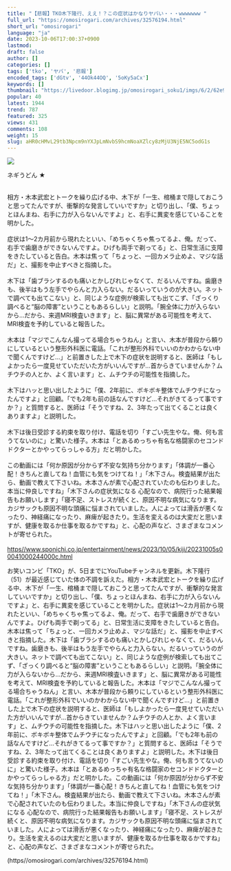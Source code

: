 ```yaml
---
title: "【悲報】TKO木下隆行、ええ！？この症状はかなりヤバい・・・wwwwwww "
full_url: "https://omosirogari.com/archives/32576194.html"
short_url: "omosirogari"
language: "ja"
date: 2023-10-06T17:00:37+0900
lastmod: 
draft: false
author: []
categories: []
tags: ['tko', 'ヤバ', '悲報']
encoded_tags: ['dGtv', '44Ok44OQ', '5oKy5aCx']
keywords: []
thumbnail: "https://livedoor.blogimg.jp/omosirogari_soku1/imgs/6/2/62e9761d.jpg"
popular: 40
latest: 1944
trend: 787
featured: 325
views: 431
comments: 108
weight: 15
slug: aHR0cHMvL29tb3Npcm9nYXJpLmNvbS9hcmNoaXZlcy8zMjU3NjE5NC5odG1s
---
```


![](https://livedoor.blogimg.jp/omosirogari_soku1/imgs/6/2/62e9761d.jpg)

<div><p>ネギうどん ★ </p><br> 相方・木本武宏とトークを繰り広げる中、木下が「一生、棺桶まで隠しておこうと思ってたんですが、衝撃的な発言していいですか」と切り出し、「僕、ちょっとほんまね、右手に力が入らないんですよ」と、右手に異変を感じていることを明かした。 <br> <br> 症状は1～2カ月前から現れたといい、「めちゃくちゃ焦ってるよ、俺。だって、右手で歯磨きができないんですよ。ひげも両手で剃ってる」と、日常生活に支障をきたしていると告白。木本は焦って「ちょっと、一回カメラ止めよ、マジな話だ」と、撮影を中止すべきと指摘した。 <br> <br> 木下は「歯ブラシするのも痛いとかしびれじゃなくて、だるいんですね。歯磨きも、後半はもう左手でやらんと力入らない。だるいっていうのが大きい。ネットで調べても出てこない」と、同じような症例が検索しても出てこず、「ざっくり調べると“脳の障害”ということもあるらしい」と説明。「腕全体に力が入らないから…だから、来週MRI検査いきます」と、脳に異常がある可能性を考えて、MRI検査を予約していると報告した。 <br> <br> 木本は「マジでこんなん撮ってる場合ちゃうねん」と言い、木本が普段から頼りにしているという整形外科医に電話。「これが整形外科でいいのかわからない中で聞くんですけど…」と前置きした上で木下の症状を説明すると、医師は「もしよかったら一度見せていただいた方がいいんですが…首からきていませんか？ムチウチの人とか、よく言います」と、ムチウチの可能性を指摘した。 <br> <br> 木下はハッと思い出したように「僕、2年前に、ボキボキ整体でムチウチになったんですよ」と回顧。「でも2年も前の話なんですけど…それがきてるって事ですか？」と質問すると、医師は「そうですね、2、3年たって出てくることは良くありますよ」と説明した。 <br> <br> 木下は後日受診する約束を取り付け、電話を切り「すごい先生やな。俺、何も言うてないのに」と驚いた様子。木本は「とあるめっちゃ有名な格闘家のセコンドドクターとかやってらっしゃる方」だと明かした。 <br> <br> この動画には「何か原因が分からず不安な気持ち分かります」「体調が一番心配！きちんと直してね！血管にも気をつけてね！」「木下さん。検査結果が出たら、動画で教えて下さいね。木本さんが素で心配されていたのも伝わりました。本当に仲良しですね」「木下さんの症状気になる 心配なので、病院行った結果報告もお願いします」「寝不足、ストレスが続くと、原因不明な病気になります。カジサックも原因不明な頭痛に悩まされていました。人によっては滑舌が悪くなったり、神経痛になったり、麻痺が起きたり。生活を変えるのは大変だと思いますが、健康を取るか仕事を取るかですね」と、心配の声など、さまざまなコメントが寄せられた。 <br> <br> <a target='_blank' href='https//www.sponichi.co.jp/entertainment/news/2023/10/05/kiji/20231005s00041000244000c.html'>https//www.sponichi.co.jp/entertainment/news/2023/10/05/kiji/20231005s00041000244000c.html</a> <p>お笑いコンビ「TKO」が、5日までにYouTubeチャンネルを更新。木下隆行（51）が最近感じていた体の不調を訴えた。相方・木本武宏とトークを繰り広げる中、木下が「一生、棺桶まで隠しておこうと思ってたんですが、衝撃的な発言していいですか」と切り出し、「僕、ちょっとほんまね、右手に力が入らないんですよ」と、右手に異変を感じていることを明かした。症状は1～2カ月前から現れたといい、「めちゃくちゃ焦ってるよ、俺。だって、右手で歯磨きができないんですよ。ひげも両手で剃ってる」と、日常生活に支障をきたしていると告白。木本は焦って「ちょっと、一回カメラ止めよ、マジな話だ」と、撮影を中止すべきと指摘した。木下は「歯ブラシするのも痛いとかしびれじゃなくて、だるいんですね。歯磨きも、後半はもう左手でやらんと力入らない。だるいっていうのが大きい。ネットで調べても出てこない」と、同じような症例が検索しても出てこず、「ざっくり調べると“脳の障害”ということもあるらしい」と説明。「腕全体に力が入らないから…だから、来週MRI検査いきます」と、脳に異常がある可能性を考えて、MRI検査を予約していると報告した。木本は「マジでこんなん撮ってる場合ちゃうねん」と言い、木本が普段から頼りにしているという整形外科医に電話。「これが整形外科でいいのかわからない中で聞くんですけど…」と前置きした上で木下の症状を説明すると、医師は「もしよかったら一度見せていただいた方がいいんですが…首からきていませんか？ムチウチの人とか、よく言います」と、ムチウチの可能性を指摘した。木下はハッと思い出したように「僕、2年前に、ボキボキ整体でムチウチになったんですよ」と回顧。「でも2年も前の話なんですけど…それがきてるって事ですか？」と質問すると、医師は「そうですね、2、3年たって出てくることは良くありますよ」と説明した。木下は後日受診する約束を取り付け、電話を切り「すごい先生やな。俺、何も言うてないのに」と驚いた様子。木本は「とあるめっちゃ有名な格闘家のセコンドドクターとかやってらっしゃる方」だと明かした。この動画には「何か原因が分からず不安な気持ち分かります」「体調が一番心配！きちんと直してね！血管にも気をつけてね！」「木下さん。検査結果が出たら、動画で教えて下さいね。木本さんが素で心配されていたのも伝わりました。本当に仲良しですね」「木下さんの症状気になる 心配なので、病院行った結果報告もお願いします」「寝不足、ストレスが続くと、原因不明な病気になります。カジサックも原因不明な頭痛に悩まされていました。人によっては滑舌が悪くなったり、神経痛になったり、麻痺が起きたり。生活を変えるのは大変だと思いますが、健康を取るか仕事を取るかですね」と、心配の声など、さまざまなコメントが寄せられた。</p></div>

(https//omosirogari.com/archives/32576194.html)
